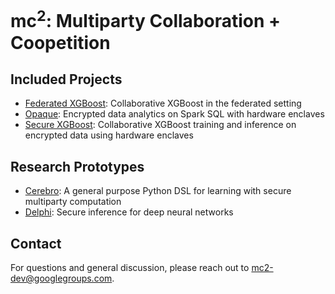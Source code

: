 # mc<sup>2</sup>: Multiparty Collaboration + Coopetition
## Included Projects
* [Federated XGBoost](https://github.com/mc2-project/federated-xgboost): Collaborative XGBoost in the federated setting
* [Opaque](https://github.com/mc2-project/opaque): Encrypted data analytics on Spark SQL with hardware enclaves
* [Secure XGBoost](https://github.com/mc2-project/secure-xgboost): Collaborative XGBoost training and inference on encrypted data using hardware enclaves

## Research Prototypes
* [Cerebro](https://github.com/mc2-project/cerebro): A general purpose Python DSL for learning with secure multiparty computation
* [Delphi](https://github.com/mc2-project/delphi): Secure inference for deep neural networks

## Contact
For questions and general discussion, please reach out to mc2-dev@googlegroups.com.
